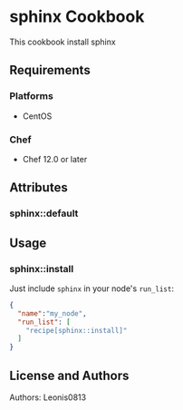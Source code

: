 # sphinx Cookbook

This cookbook install sphinx

## Requirements

### Platforms

- CentOS

### Chef

- Chef 12.0 or later

## Attributes

### sphinx::default

## Usage

### sphinx::install

Just include `sphinx` in your node's `run_list`:

```json
{
  "name":"my_node",
  "run_list": [
    "recipe[sphinx::install]"
  ]
}
```

## License and Authors

Authors: Leonis0813
